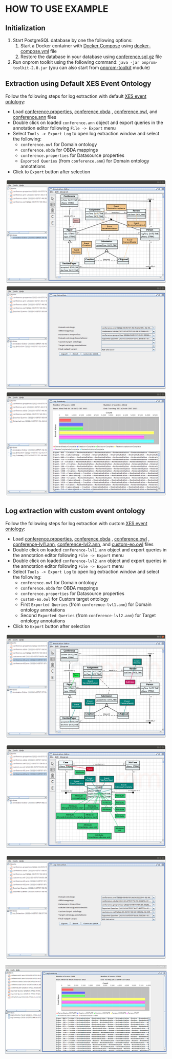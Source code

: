 # HOW TO USE EXAMPLE

## Initialization

1. Start PostgreSQL database by one the following options:
   1. Start a Docker container with [Docker Compose](https://docs.docker.com/compose/)
      using [docker-compose.yml](./docker-compose.yml) file
   2. Restore the database in your database using [conference.sql.gz](./conference.sql.gz) file
2. Run onprom toolkit using the following command: `java -jar onprom-toolkit-2.0.jar` (you can also start from [onprom-toolkit](../onprom-toolkit) module)

## Extraction using Default XES Event Ontology

Follow the following steps for log extraction with default [XES event ontology](./default-eo.owl):

- Load [conference.properties](./conference.properties), [conference.obda](./conference.obda)
  , [conference.owl](./conference.owl), and [conference.ann](./conference.ann) files
- Double click on loaded `conference.ann` object and export queries in the annotation editor following `File -> Export`
  menu
- Select `Tools -> Export Log` to open log extraction window and select the following:
  - `conference.owl` for Domain ontology
  - `conference.obda` for OBDA mappings
  - `conference.properties` for Datasource properties
  - `Exported Queries` (from `conference.ann`) for Domain ontology annotations
- Click to `Export` button after selection

![Annotation Editor](images/default-annotations.png "Annotation Editor")
![Selection for Default Log Extraction](images/default-selection.png "Selection for Default Log Extraction")
![Default Log Extraction Result](images/default-result.png "Result of Default Log Extraction")

## Log extraction with custom event ontology

Follow the following steps for log extraction with custom [XES event ontology](./custom-eo.owl):

- Load [conference.properties](./conference.properties), [conference.obda](./conference.obda)
  , [conference.owl](./conference.owl)
  , [conference-lvl1.ann](./conference-lvl1.ann), [conference-lvl2.ann](./conference-lvl2.ann),
  and [custom-eo.owl](./custom-eo.owl) files
- Double click on loaded `conference-lvl1.ann` object and export queries in the annotation editor
  following `File -> Export` menu
- Double click on loaded `conference-lvl2.ann` object and export queries in the annotation editor
  following `File -> Export` menu
- Select `Tools -> Export Log` to open log extraction window and select the following:
  - `conference.owl` for Domain ontology
  - `conference.obda` for OBDA mappings
  - `conference.properties` for Datasource properties
  - `custom-eo.owl` for Custom target ontology
  - First `Exported Queries` (from `conference-lvl1.ann`) for Domain ontology annotations
  - Second `Exported Queries` (from `conference-lvl2.ann`) for Target ontology annotations
- Click to `Export` button after selection

![Domain Annotations](./images/custom-1st-level-annotations.png "Domain annotations")

![Custom Event Ontology Annotations](./images/custom-2nd-level-annotations.png "Custom event ontology annotations")

![Selection for Log Extraction with Custom Event Ontology](images/custom-selection.png "Selection for log extraction with custom event ontology")

![Log Extraction with Custom Event Ontology Result](images/custom-result.png "Result of Log Extraction with Custom Event Ontology")
